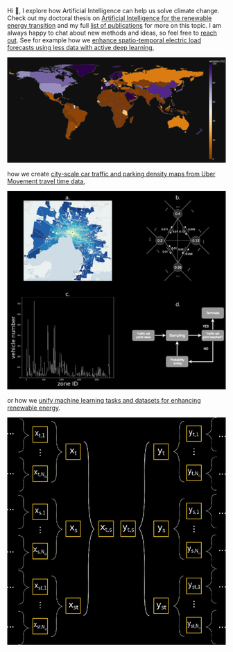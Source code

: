 Hi 👋, I explore how Artificial Intelligence can help us solve climate change. Check out my doctoral thesis on [Artificial Intelligence for the renewable energy transition](https://www.research-collection.ethz.ch/handle/20.500.11850/641426) and my full [list of publications](https://scholar.google.com/citations?user=bC7mSGUAAAAJ&hl) for more on this topic. I am always happy to chat about new methods and ideas, so feel free to [reach out](https://usys.ethz.ch/personen/profil.MjEzNzU5.TGlzdC82MzcsMzIwMTk3MjIy.html). See for example how we [enhance spatio-temporal electric load forecasts using less data with active deep learning](https://www.nature.com/articles/s42256-022-00552-x),

<img src="/plotly_dark_4.png" />


how we create [city-scale car traffic and parking density maps from Uber Movement travel time data](https://www.nature.com/articles/s41597-019-0159-6),

<img src="/MethodFigure.png" />


or how we [unify machine learning tasks and datasets for enhancing renewable energy](https://github.com/ArsamAryandoust/EnergyTransitionTasks).

<img src="/unified_data_representation.png" />
